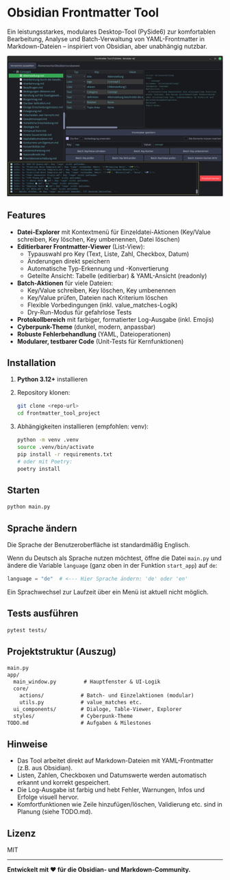 # Obsidian Frontmatter Tool

Ein leistungsstarkes, modulares Desktop-Tool (PySide6) zur komfortablen Bearbeitung, Analyse und Batch-Verwaltung von YAML-Frontmatter in Markdown-Dateien – inspiriert von Obsidian, aber unabhängig nutzbar.

![Screenshot](image.png)

## Features

- **Datei-Explorer** mit Kontextmenü für Einzeldatei-Aktionen (Key/Value schreiben, Key löschen, Key umbenennen, Datei löschen)
- **Editierbarer Frontmatter-Viewer** (List-View):
  - Typauswahl pro Key (Text, Liste, Zahl, Checkbox, Datum)
  - Änderungen direkt speichern
  - Automatische Typ-Erkennung und -Konvertierung
  - Geteilte Ansicht: Tabelle (editierbar) & YAML-Ansicht (readonly)
- **Batch-Aktionen** für viele Dateien:
  - Key/Value schreiben, Key löschen, Key umbenennen
  - Key/Value prüfen, Dateien nach Kriterium löschen
  - Flexible Vorbedingungen (inkl. value_matches-Logik)
  - Dry-Run-Modus für gefahrlose Tests
- **Protokollbereich** mit farbiger, formatierter Log-Ausgabe (inkl. Emojis)
- **Cyberpunk-Theme** (dunkel, modern, anpassbar)
- **Robuste Fehlerbehandlung** (YAML, Dateioperationen)
- **Modularer, testbarer Code** (Unit-Tests für Kernfunktionen)

## Installation

1. **Python 3.12+** installieren
2. Repository klonen:

   ```zsh
   git clone <repo-url>
   cd frontmatter_tool_project
   ```

3. Abhängigkeiten installieren (empfohlen: venv):

   ```zsh
   python -m venv .venv
   source .venv/bin/activate
   pip install -r requirements.txt
   # oder mit Poetry:
   poetry install
   ```

## Starten

```zsh
python main.py
```

## Sprache ändern

Die Sprache der Benutzeroberfläche ist standardmäßig Englisch.

Wenn du Deutsch als Sprache nutzen möchtest, öffne die Datei `main.py` und ändere die Variable `language` (ganz oben in der Funktion `start_app`) auf `de`:

```python
language = "de"  # <--- Hier Sprache ändern: 'de' oder 'en'
```

Ein Sprachwechsel zur Laufzeit über ein Menü ist aktuell nicht möglich.

## Tests ausführen

```zsh
pytest tests/
```

## Projektstruktur (Auszug)

```text
main.py
app/
  main_window.py         # Hauptfenster & UI-Logik
  core/
    actions/            # Batch- und Einzelaktionen (modular)
    utils.py            # value_matches etc.
  ui_components/        # Dialoge, Table-Viewer, Explorer
  styles/               # Cyberpunk-Theme
TODO.md                 # Aufgaben & Milestones
```

## Hinweise

- Das Tool arbeitet direkt auf Markdown-Dateien mit YAML-Frontmatter (z.B. aus Obsidian).
- Listen, Zahlen, Checkboxen und Datumswerte werden automatisch erkannt und korrekt gespeichert.
- Die Log-Ausgabe ist farbig und hebt Fehler, Warnungen, Infos und Erfolge visuell hervor.
- Komfortfunktionen wie Zeile hinzufügen/löschen, Validierung etc. sind in Planung (siehe TODO.md).

## Lizenz

MIT

---

**Entwickelt mit ❤️ für die Obsidian- und Markdown-Community.**
